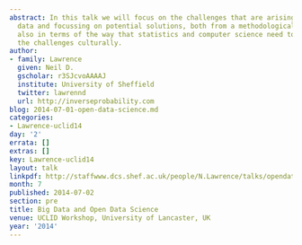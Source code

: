 ```yaml
---
abstract: In this talk we will focus on the challenges that are arising through big
  data and focussing on potential solutions, both from a methodological side, but
  also in terms of the way that statistics and computer science need to respond to
  the challenges culturally.
author:
- family: Lawrence
  given: Neil D.
  gscholar: r3SJcvoAAAAJ
  institute: University of Sheffield
  twitter: lawrennd
  url: http://inverseprobability.com
blog: 2014-07-01-open-data-science.md
categories:
- Lawrence-uclid14
day: '2'
errata: []
extras: []
key: Lawrence-uclid14
layout: talk
linkpdf: http://staffwww.dcs.shef.ac.uk/people/N.Lawrence/talks/opendata_uclid14.pdf
month: 7
published: 2014-07-02
section: pre
title: Big Data and Open Data Science
venue: UCLID Workshop, University of Lancaster, UK
year: '2014'
---
```

